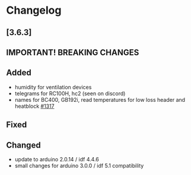 # Changelog

## [3.6.3]

## **IMPORTANT! BREAKING CHANGES**

## Added

- humidity for ventilation devices
- telegrams for RC100H, hc2 (seen on discord)
- names for BC400, GB192i, read temperatures for low loss header and heatblock [#1317](https://github.com/emsesp/EMS-ESP32/discussions/1317)

## Fixed

## Changed

- update to arduino 2.0.14 / idf 4.4.6
- small changes for arduino 3.0.0 / idf 5.1 compatibility
